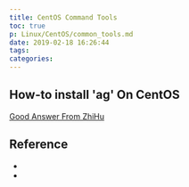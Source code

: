 ```yaml
---
title: CentOS Command Tools
toc: true
p: Linux/CentOS/common_tools.md
date: 2019-02-18 16:26:44
tags:
categories:
---
```


## How-to install 'ag' On CentOS

[Good Answer From ZhiHu](https://zhuanlan.zhihu.com/p/51966990)


## Reference
- []()
- []()
